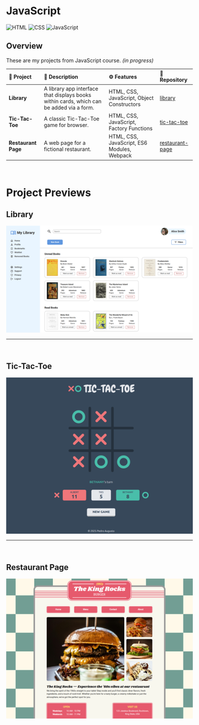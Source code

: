 # JavaScript

![HTML](https://img.shields.io/badge/HTML-E34F26?style=for-the-badge&logo=html5&logoColor=white)
![CSS](https://img.shields.io/badge/CSS-663399?style=for-the-badge&logo=css&logoColor=white)
![JavaScript](https://img.shields.io/badge/JavaScript-F7DF1E?style=for-the-badge&logo=javascript&logoColor=black)

## Overview

These are my projects from JavaScript course. _(in progress)_

| 📝 __Project__ | 📕 __Description__ | ⚙️ __Features__ | 📁 __Repository__ |
| :------------- | :----------------- | :-------------- | :-------------------- |
| **Library** | A library app interface that displays books within cards, which can be added via a form. | HTML, CSS, JavaScript, Object Constructors | [library](<https://github.com/PedroASB/library>) |
| **Tic-Tac-Toe** | A classic Tic-Tac-Toe game for browser. | HTML, CSS, JavaScript, Factory Functions | [tic-tac-toe](<https://github.com/PedroASB/tic-tac-toe>) |
| **Restaurant Page** | A web page for a fictional restaurant. | HTML, CSS, JavaScript, ES6 Modules, Webpack | [restaurant-page](<https://github.com/PedroASB/restaurant-page>) |

<br>

# Project Previews

## Library
![Sign-up Form Screenshot](<./screenshots/library-screenshot.png>)

---
<br>

## Tic-Tac-Toe
![Tic-Tac-Toe Screenshot](<./screenshots/tic-tac-toe-screenshot.png>)


---
<br>

## Restaurant Page
![Restaurant Page Screenshot](<./screenshots/restaurant-page-screenshot.png>)



